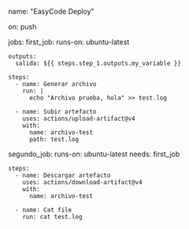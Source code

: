 name: "EasyCode Deploy"

on: push

jobs:
  first_job:
    runs-on: ubuntu-latest

    outputs:
      salida: ${{ steps.step_1.outputs.my_variable }}

    steps:
      - name: Generar archivo
        run: |
          echo "Archivo prueba, hola" >> test.log

      - name: Subir artefacto
        uses: actions/upload-artifact@v4
        with:
          name: archivo-test
          path: test.log

  segundo_job:
    runs-on: ubuntu-latest
    needs: first_job

    steps:
      - name: Descargar artefacto
        uses: actions/download-artifact@v4
        with:
          name: archivo-test

      - name: Cat file
        run: cat test.log